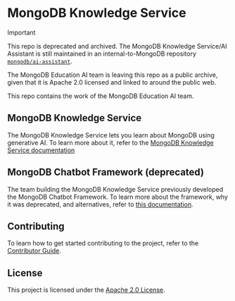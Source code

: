 # MongoDB Knowledge Service

> [!IMPORTANT]
> This repo is deprecated and archived. The MongoDB Knowledge Service/AI Assistant
> is still maintained in an internal-to-MongoDB repository [`mongodb/ai-assistant`](https://github.com/mongodb/ai-assistant/).
> 
> The MongoDB Education AI team is leaving this repo as a public archive,
> given that it is Apache 2.0 licensed and linked to around the public web.

This repo contains the work of the MongoDB Education AI team. 

## MongoDB Knowledge Service

The MongoDB Knowledge Service lets you learn about MongoDB using generative AI. To learn more about it, refer to the [MongoDB Knowledge Service documentation](https://mongodb.github.io/chatbot)

## MongoDB Chatbot Framework (deprecated)

The team building the MongoDB Knowledge Service previously developed the MongoDB Chatbot Framework. To learn more about the framework, why it was deprecated, and alternatives, refer to [this documentation](https://mongodb.github.io/chatbot/framework/).

## Contributing

To learn how to get started contributing to the project, refer to the [Contributor Guide](./CONTRIBUTING.md).

## License

This project is licensed under the [Apache 2.0 License](LICENSE).
